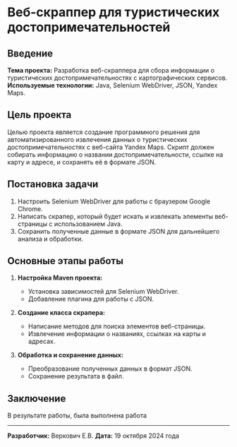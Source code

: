 # Веб-скраппер для туристических достопримечательностей

## Введение
**Тема проекта:** Разработка веб-скраппера для сбора информации о туристических достопримечательностях с картографических сервисов.  
**Используемые технологии:** Java, Selenium WebDriver, JSON, Yandex Maps.

## Цель проекта
Целью проекта является создание программного решения для автоматизированного извлечения данных о туристических достопримечательностях с веб-сайта Yandex Maps. Скрипт должен собирать информацию о названии достопримечательности, ссылке на карту и адресе, и сохранять её в формате JSON.

## Постановка задачи
1. Настроить Selenium WebDriver для работы с браузером Google Chrome.
2. Написать скрапер, который будет искать и извлекать элементы веб-страницы с использованием Java.
3. Сохранить полученные данные в формате JSON для дальнейшего анализа и обработки.

## Основные этапы работы
1. **Настройка Maven проекта:**
   - Установка зависимостей для Selenium WebDriver.
   - Добавление плагина для работы с JSON.

2. **Создание класса скрапера:**
   - Написание методов для поиска элементов веб-страницы.
   - Извлечение информации о названиях, ссылках на карты и адресах.

3. **Обработка и сохранение данных:**
   - Преобразование полученных данных в формат JSON.
   - Сохранение результата в файл.

## Заключение
В результате работы, была выполнена работа

---

**Разработчик:** Веркович Е.В. 
**Дата:** 19 октября 2024 года
